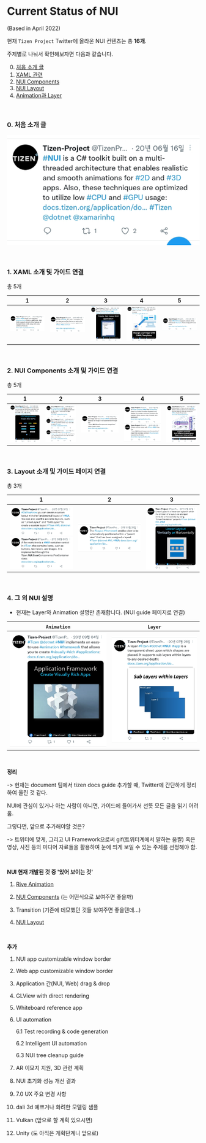 # Current Status of NUI

(Based in April 2022)

현재 `Tizen Project` Twitter에 올라온 NUI 컨텐츠는 총 **16개**.

주제별로 나눠서 확인해보자면 다음과 같습니다.

0. [처음 소개 글](#0-처음-소개-글)
1. [XAML 관련](#1-xaml-소개-및-가이드-연결)
2. [NUI Components](#2-nui-components-소개-및-가이드-연결)
3. [NUI Layout](#3-layout-소개-및-가이드-페이지-연결)
4. [Animation과 Layer](#4-그-외-nui-설명)


<br>

### 0. 처음 소개 글

![0번](../Images/0.The_First_Twitter.jpg)

<br>

### 1. XAML 소개 및 가이드 연결

총 5개

|1|2|3|4|5|
|:---:|:---:|:---:|:---:|:---:|
|![1-1](../Images/1.NUI_XAML_1.jpg)|![1-2](../Images/1.NUI_XAML_2.jpg)|![1-3](../Images/1.NUI_XAML_3.jpg)|![1-4](../Images/1.NUI_XAML_4.jpg)|![1-5](../Images/1.NUI_XAML_5.jpg)|

<br>

### 2. NUI Components 소개 및 가이드 연결

총 5개

|1|2|3|4|5|
|:---:|:---:|:---:|:---:|:---:|
|![2-1](../Images/2.NUI_Components_1.jpg)|![2-2](../Images/2.NUI_Components_2.jpg)|![2-3](../Images/2.NUI_Components_3.jpg)|![2-4](../Images/2.NUI_Components_4.jpg)|![2-5](../Images/2.NUI_Components_5.jpg)|

<br>

### 3. Layout 소개 및 가이드 페이지 연결

총 3개

|1|2|3|
|:---:|:---:|:---:|
|![3-1](../Images/3.NUI_Layout_1.jpg)|![3-2](../Images/3.NUI_Layout_2.jpg)|![3-3](../Images/3.NUI_Layout_3.jpg)|

<br>

### 4. 그 외 NUI 설명

- 현재는 Layer와 Animation 설명만 존재합니다. (NUI guide 페이지로 연결)

|`Animation`|`Layer`|
|:---:|:---:|
|![4-1](../Images/4.NUI_Etc_Animation.jpg)|![4-2](../Images/4.NUI_Etc_Layer.jpg)|

<br>

**정리**

-> 현재는 document 팀에서 tizen docs guide 추가할 때, Twitter에 간단하게 정리하여 올린 것 같다.

NUI에 관심이 있거나 아는 사람이 아니면, 가이드에 들어가서 선뜻 모든 글을 읽기 어려움. 

그렇다면, 앞으로 추가해야할 것은?

-> 트위터에 맞게, 그리고 UI Framework으로써 gif(트위터계에서 말하는 움짤) 혹은 영상, 사진 등의 미디어 자료들을 활용하여 눈에 띄게 보일 수 있는 주제를 선정해야 함.

<br>

**NUI 현재 개발된 것 중 '있어 보이는 것'**

1. [Rive Animation](1.RiveAnimation.md)

2. [NUI Components](2.NUIComponents.md) (는 어떤식으로 보여주면 좋을까)

3. Transition (기존에 데모했던 것들 보여주면 좋을텐데...)

4. [NUI Layout](3.NUILayout.md)

<br>

**추가**
1. NUI app customizable window border

2. Web app customizable window border

3. Application 간(NUI, Web) drag & drop

4. GLView with direct rendering

5. Whiteboard reference app

6. UI automation

   6.1 Test recording & code generation

   6.2 Intelligent UI automation

   6.3 NUI tree cleanup guide

7. AR 이모지 지원, 3D 관련 계획

8. NUI 초기화 성능 개선 결과

9. 7.0 UX 주요 변경 사항

1. dali 3d 예쁘거나 화려한 모델링 샘플
2. Vulkan (앞으로 할 계획 있으시면)
3. Unity (도 아직은 게획단계니 앞으로)
